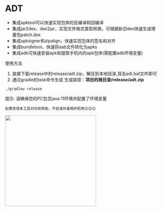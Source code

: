 # ADT

* 集成apktool可以快速实现包体的反编译和回编译
* 集成jar2dex、dex2jar，实现文件格式类型转换，可根据新旧dex快速生成增量包patch.dex
* 集成apksigner和zipalign，快速实现包体的签名和对齐
* 集成bundletool，快速将aab文件转化为apks
* 集成adb可快速安装apk和提取手机内的apk包体(需配置adb环境变量)


使用方法
1. 直接下载release中的release/adt.zip，解压到本地目录,双击adt.bat文件即可
2. 通过gradle的task命令生成      生成路径：**项目的根目录/release/adt.zip**
```
./gradlew release
```
提示:
   请确保您的PC包含java 11环境并配置了环境变量
```
如果觉得本工具对你有帮助，不妨请作者喝杯奶茶😊😊😊
```

<img src="./tools/wx_payment_code.jpg" width = "300" height = "300" />

